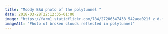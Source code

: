 ```yaml
---
title: "Moody B&W photo of the polytunnel "
date: 2018-03-28T22:12:35+01:00
image: "https://farm1.staticflickr.com/784/27206347438_542aea021f_z_d.jpg"
imageAlt: "Photo of broken clouds reflected in polytunnel"
---
```

